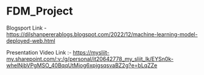 # FDM_Project

Blogsport Link - https://dilshanpererablogs.blogspot.com/2022/12/machine-learning-model-deployed-web.html

Presentation Video Link :- https://mysliit-my.sharepoint.com/:v:/g/personal/it20642778_my_sliit_lk/EYSn0k-whelNjbVPgMSO_40BqqUtMjog6xpjgsqsvaBZ2g?e=bLqZZe
